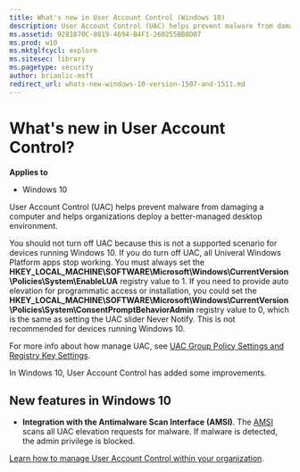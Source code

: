 ```yaml
---
title: What's new in User Account Control (Windows 10)
description: User Account Control (UAC) helps prevent malware from damaging a computer and helps organizations deploy a better-managed desktop environment.
ms.assetid: 9281870C-0819-4694-B4F1-260255BB8D07
ms.prod: w10
ms.mktglfcycl: explore
ms.sitesec: library
ms.pagetype: security
author: brianlic-msft
redirect_url: whats-new-windows-10-version-1507-and-1511.md
---
```


# What's new in User Account Control?

**Applies to**
-   Windows 10

User Account Control (UAC) helps prevent malware from damaging a computer and helps organizations deploy a better-managed desktop environment.

You should not turn off UAC because this is not a supported scenario for devices running Windows 10. If you do turn off UAC, all Univeral Windows Platform apps stop working. You must always set the **HKEY_LOCAL_MACHINE\\SOFTWARE\\Microsoft\\Windows\\CurrentVersion\\Policies\\System\\EnableLUA** registry value to 1. If you need to provide auto elevation for programmatic access or installation, you could set the **HKEY_LOCAL_MACHINE\\SOFTWARE\\Microsoft\\Windows\\CurrentVersion\\Policies\\System\\ConsentPromptBehaviorAdmin** registry value to 0, which is the same as setting the UAC slider Never Notify. This is not recommended for devices running Windows 10.

For more info about how manage UAC, see [UAC Group Policy Settings and Registry Key Settings](../keep-secure/user-account-control-group-policy-and-registry-key-settings.md).

In Windows 10, User Account Control has added some improvements.

## New features in Windows 10

-   **Integration with the Antimalware Scan Interface (AMSI)**. The [AMSI](http://msdn.microsoft.com/library/windows/desktop/dn889587.aspx) scans all UAC elevation requests for malware. If malware is detected, the admin privilege is blocked.

[Learn how to manage User Account Control within your organization](../keep-secure/user-account-control-overview.md).
 
 
